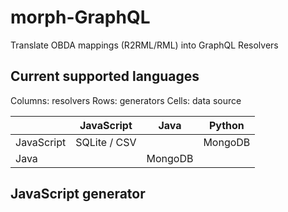 # morph-GraphQL
Translate OBDA mappings (R2RML/RML) into GraphQL Resolvers

## Current supported languages

Columns: resolvers
Rows: generators
Cells: data source

|            | JavaScript   | Java    | Python  |
|------------|--------------|---------|---------|
| JavaScript | SQLite / CSV |         | MongoDB |
| Java       |              | MongoDB |         |


## JavaScript generator

